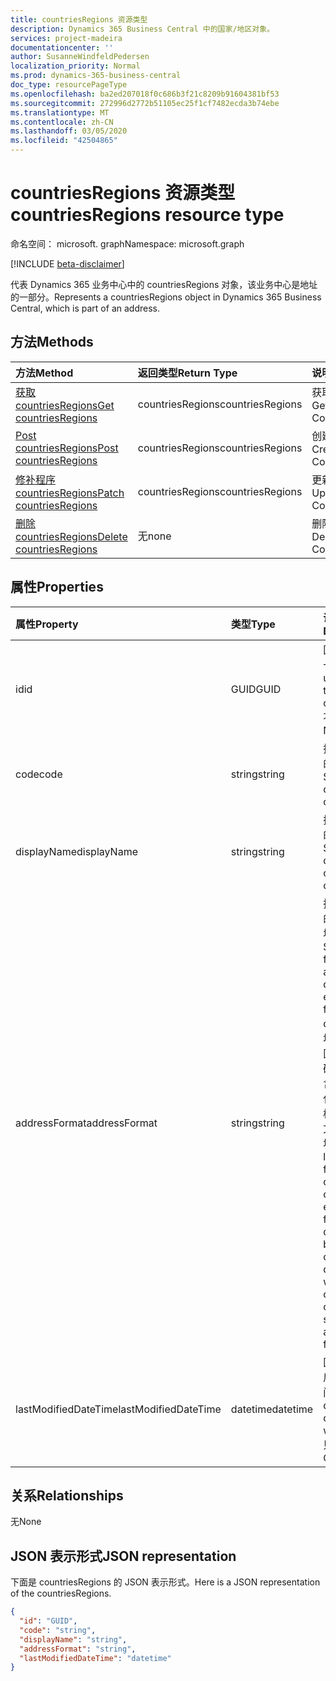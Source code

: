 ```yaml
---
title: countriesRegions 资源类型
description: Dynamics 365 Business Central 中的国家/地区对象。
services: project-madeira
documentationcenter: ''
author: SusanneWindfeldPedersen
localization_priority: Normal
ms.prod: dynamics-365-business-central
doc_type: resourcePageType
ms.openlocfilehash: ba2ed207018f0c686b3f21c8209b91604381bf53
ms.sourcegitcommit: 272996d2772b51105ec25f1cf7482ecda3b74ebe
ms.translationtype: MT
ms.contentlocale: zh-CN
ms.lasthandoff: 03/05/2020
ms.locfileid: "42504865"
---
```

# <a name="countriesregions-resource-type"></a><span data-ttu-id="133a1-103">countriesRegions 资源类型</span><span class="sxs-lookup"><span data-stu-id="133a1-103">countriesRegions resource type</span></span>

<span data-ttu-id="133a1-104">命名空间： microsoft. graph</span><span class="sxs-lookup"><span data-stu-id="133a1-104">Namespace: microsoft.graph</span></span>

[!INCLUDE [beta-disclaimer](../../includes/beta-disclaimer.md)]

<span data-ttu-id="133a1-105">代表 Dynamics 365 业务中心中的 countriesRegions 对象，该业务中心是地址的一部分。</span><span class="sxs-lookup"><span data-stu-id="133a1-105">Represents a countriesRegions object in Dynamics 365 Business Central, which is part of an address.</span></span>

## <a name="methods"></a><span data-ttu-id="133a1-106">方法</span><span class="sxs-lookup"><span data-stu-id="133a1-106">Methods</span></span>

| <span data-ttu-id="133a1-107">方法</span><span class="sxs-lookup"><span data-stu-id="133a1-107">Method</span></span>                                                              | <span data-ttu-id="133a1-108">返回类型</span><span class="sxs-lookup"><span data-stu-id="133a1-108">Return Type</span></span>    |<span data-ttu-id="133a1-109">说明</span><span class="sxs-lookup"><span data-stu-id="133a1-109">Description</span></span>                |
|:--------------------------------------------------------------------|:---------------|:--------------------------|
|[<span data-ttu-id="133a1-110">获取 countriesRegions</span><span class="sxs-lookup"><span data-stu-id="133a1-110">Get countriesRegions</span></span>](../api/dynamics-countriesregions-get.md)      |<span data-ttu-id="133a1-111">countriesRegions</span><span class="sxs-lookup"><span data-stu-id="133a1-111">countriesRegions</span></span>|<span data-ttu-id="133a1-112">获取国家/地区。</span><span class="sxs-lookup"><span data-stu-id="133a1-112">Get a Countries/Regions.</span></span>   |
|[<span data-ttu-id="133a1-113">Post countriesRegions</span><span class="sxs-lookup"><span data-stu-id="133a1-113">Post countriesRegions</span></span>](../api/dynamics-create-countriesregions.md)  |<span data-ttu-id="133a1-114">countriesRegions</span><span class="sxs-lookup"><span data-stu-id="133a1-114">countriesRegions</span></span>|<span data-ttu-id="133a1-115">创建国家/地区。</span><span class="sxs-lookup"><span data-stu-id="133a1-115">Create a Countries/Regions.</span></span>|
|[<span data-ttu-id="133a1-116">修补程序 countriesRegions</span><span class="sxs-lookup"><span data-stu-id="133a1-116">Patch countriesRegions</span></span>](../api/dynamics-countriesregions-update.md) |<span data-ttu-id="133a1-117">countriesRegions</span><span class="sxs-lookup"><span data-stu-id="133a1-117">countriesRegions</span></span>|<span data-ttu-id="133a1-118">更新国家/地区。</span><span class="sxs-lookup"><span data-stu-id="133a1-118">Update a Countries/Regions.</span></span>|
|[<span data-ttu-id="133a1-119">删除 countriesRegions</span><span class="sxs-lookup"><span data-stu-id="133a1-119">Delete countriesRegions</span></span>](../api/dynamics-countriesregions-delete.md)|<span data-ttu-id="133a1-120">无</span><span class="sxs-lookup"><span data-stu-id="133a1-120">none</span></span>            |<span data-ttu-id="133a1-121">删除国家/地区。</span><span class="sxs-lookup"><span data-stu-id="133a1-121">Delete a Countries/Regions.</span></span>|

## <a name="properties"></a><span data-ttu-id="133a1-122">属性</span><span class="sxs-lookup"><span data-stu-id="133a1-122">Properties</span></span>
| <span data-ttu-id="133a1-123">属性</span><span class="sxs-lookup"><span data-stu-id="133a1-123">Property</span></span>       | <span data-ttu-id="133a1-124">类型</span><span class="sxs-lookup"><span data-stu-id="133a1-124">Type</span></span>       |<span data-ttu-id="133a1-125">说明</span><span class="sxs-lookup"><span data-stu-id="133a1-125">Description</span></span>                                                  |
|:---------------|:-----------|:------------------------------------------------------------|
|<span data-ttu-id="133a1-126">id</span><span class="sxs-lookup"><span data-stu-id="133a1-126">id</span></span>              |<span data-ttu-id="133a1-127">GUID</span><span class="sxs-lookup"><span data-stu-id="133a1-127">GUID</span></span>        |<span data-ttu-id="133a1-128">国家/地区的唯一 ID。</span><span class="sxs-lookup"><span data-stu-id="133a1-128">The unique ID of the country/region.</span></span> <span data-ttu-id="133a1-129">不可编辑。</span><span class="sxs-lookup"><span data-stu-id="133a1-129">Non-editable.</span></span>           |
|<span data-ttu-id="133a1-130">code</span><span class="sxs-lookup"><span data-stu-id="133a1-130">code</span></span>            |<span data-ttu-id="133a1-131">string</span><span class="sxs-lookup"><span data-stu-id="133a1-131">string</span></span>      |<span data-ttu-id="133a1-132">指定国家/地区的代码。</span><span class="sxs-lookup"><span data-stu-id="133a1-132">Specifies the code of the country/region.</span></span>                    |
|<span data-ttu-id="133a1-133">displayName</span><span class="sxs-lookup"><span data-stu-id="133a1-133">displayName</span></span>     |<span data-ttu-id="133a1-134">string</span><span class="sxs-lookup"><span data-stu-id="133a1-134">string</span></span>      |<span data-ttu-id="133a1-135">指定国家/地区的显示名称。</span><span class="sxs-lookup"><span data-stu-id="133a1-135">Specifies the display name of the country/region.</span></span>            |
|<span data-ttu-id="133a1-136">addressFormat</span><span class="sxs-lookup"><span data-stu-id="133a1-136">addressFormat</span></span>   |<span data-ttu-id="133a1-137">string</span><span class="sxs-lookup"><span data-stu-id="133a1-137">string</span></span>      |<span data-ttu-id="133a1-138">指定在面向外部的文档上显示的地址的格式。</span><span class="sxs-lookup"><span data-stu-id="133a1-138">Specifies the format of the address that is displayed on external-facing documents.</span></span> <span data-ttu-id="133a1-139">将地址格式链接到国家/地区代码，以便基于包含该国家/地区代码的卡片或文档的面向外部的文档使用指定的地址格式。</span><span class="sxs-lookup"><span data-stu-id="133a1-139">You link an address format to a country/region code so that external-facing documents based on cards or documents with that country/region code use the specified address format.</span></span>|
|<span data-ttu-id="133a1-140">lastModifiedDateTime</span><span class="sxs-lookup"><span data-stu-id="133a1-140">lastModifiedDateTime</span></span>|<span data-ttu-id="133a1-141">datetime</span><span class="sxs-lookup"><span data-stu-id="133a1-141">datetime</span></span>|<span data-ttu-id="133a1-142">国家/地区的最后修改日期时间。</span><span class="sxs-lookup"><span data-stu-id="133a1-142">The last datetime the country/region was modified.</span></span> <span data-ttu-id="133a1-143">只读。</span><span class="sxs-lookup"><span data-stu-id="133a1-143">Read-Only.</span></span>|  


## <a name="relationships"></a><span data-ttu-id="133a1-144">关系</span><span class="sxs-lookup"><span data-stu-id="133a1-144">Relationships</span></span>
<span data-ttu-id="133a1-145">无</span><span class="sxs-lookup"><span data-stu-id="133a1-145">None</span></span>

## <a name="json-representation"></a><span data-ttu-id="133a1-146">JSON 表示形式</span><span class="sxs-lookup"><span data-stu-id="133a1-146">JSON representation</span></span>

<span data-ttu-id="133a1-147">下面是 countriesRegions 的 JSON 表示形式。</span><span class="sxs-lookup"><span data-stu-id="133a1-147">Here is a JSON representation of the countriesRegions.</span></span>


```json
{
  "id": "GUID",
  "code": "string",
  "displayName": "string",
  "addressFormat": "string",
  "lastModifiedDateTime": "datetime"
}

```


